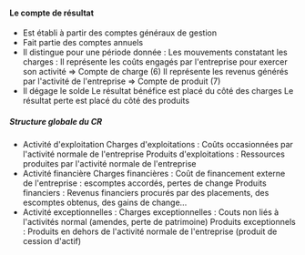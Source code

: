 #### Le compte de résultat
- Est établi à partir des comptes généraux de gestion
- Fait partie des comptes annuels
- Il distingue pour une période donnée :
	Les mouvements constatant les charges : Il représente les coûts engagés par l'entreprise pour exercer son activité => Compte de charge (6)
	Il représente les revenus générés par l'activité de l'entreprise => Compte de produit (7)
- Il dégage le solde
	Le résultat bénéfice est placé du côté des charges
	Le résultat perte est placé du côté des produits
	
##### Structure globale du CR
- Activité d'exploitation
	Charges d'exploitations : Coûts occasionnées par l'activité normale de l'entreprise
	Produits d'exploitations : Ressources produites par l'activité normale de l'entreprise
- Activité financière 
	Charges financières : Coût de financement externe de l'entreprise : escomptes accordés, pertes de change
	Produits financiers : Revenus financiers procurés par des placements, des escomptes obtenus, des gains de change...
- Activité exceptionnelles :
	Charges exceptionnelles : Couts non liés à l'activités normal (amendes, perte de patrimoine)
	Produits exceptionnels : Produits en dehors de l'activité normale de l'entreprise (produit de cession d'actif)
<!DOCTYPE html>
<html>
  <head>
    <style>
      table {
        border-collapse: collapse;
        width: 100%;
      }
      
      th, td {
        text-align: left;
        padding: 8px;
        border-bottom: 1px solid #ddd;
      }
      
      th {
        background-color: #f2f2f2;
      }
    </style>
  </head>
  <body>
    <table>
      <tr>
        <th>Charges</th>
        <th>Exercice N</th>
      </tr>
      <tr>
        <td>Charge 1</td>
        <td>Montant</td>
      </tr>
      <tr>
        <td>Charge 2</td>
        <td>Montant</td>
      </tr>
    </table>
  </body>
</html>

